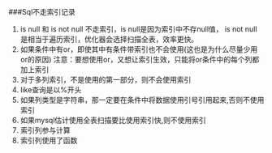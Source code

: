 
###Sql不走索引记录 

1. is null  和 is not null 不走索引，is null是因为索引中不存null值， is not null
    是相当于遍历索引，优化器会选择扫描全表，效率更快。
2. 如果条件中有or，即使其中有条件带索引也不会使用(这也是为什么尽量少用or的原因)
	注意：要想使用or，又想让索引生效，只能将or条件中的每个列都加上索引
3. 对于多列索引，不是使用的第一部分，则不会使用索引
4. like查询是以%开头
5. 如果列类型是字符串，那一定要在条件中将数据使用引号引用起来,否则不使用索引
6. 如果mysql估计使用全表扫描要比使用索引快,则不使用索引
7. 索引列参与计算
8. 索引列使用了函数
